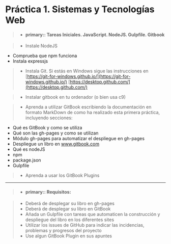 # Práctica 1. Sistemas y Tecnologías Web

>- #### primary:: Tareas Iniciales. JavaScript. NodeJS. Gulpfile. Gitbook


>- Instale NodeJS
   - Comprueba que npm funciona
   - Instala expressjs

>- Instala Git. Si estás en Windows sigue las instrucciones en
   [https://git-for-windows.github.io/](https://git-for-windows.github.io/)
   [https://desktop.github.com/](https://desktop.github.com/)

>- Instalar gitbook en tu ordenador (o bien usa c9)

>- Aprenda a utilizar GitBook escribiendo la documentación en formato MarkDown de como ha realizado esta primera práctica, incluyendo secciones:
   - Qué es GitBook y como se utiliza
   - Qué son las gh-pages y como se utilizan
   - Módulo gh-pages para automatizar el despliegue en gh-pages 
   - Despliegue un libro en www.gitbook.com
   - Qué es nodeJS
   - npm
   - package.json
   - Gulpfile


>- Aprenda a usar los GitBook Plugins
 

-------------

>- #### primary:: Requisitos:

>- Deberá de desplegar su libro en gh-pages
>- Deberá de desplegar su libro en GitBook
>- Añada un Gulpfile con tareas que automaticen la construcción y despliegue del libro en los diferentes sites
>- Utilizar los issues de GitHub para indicar las incidencias, problemas y progresos del proyecto
>- Use algun GitBook Plugin en sus apuntes